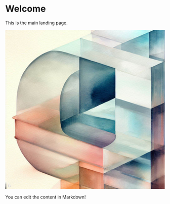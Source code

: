 # Welcome

This is the main landing page.

![image alt text](/images/img.jpeg)

You can edit the content in Markdown!